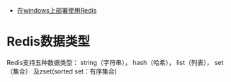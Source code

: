- <a href="redisForWindows.md">在windows上部署使用Redis</a>

# Redis数据类型

Redis支持五种数据类型：
string（字符串），
hash（哈希），
list（列表），
set（集合）
及zset(sorted set：有序集合)

